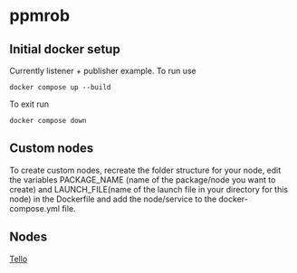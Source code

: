 # ppmrob
## Initial docker setup
Currently listener + publisher example. To run use

``
docker compose up --build
``

To exit run

``
docker compose down
``
## Custom nodes
To create custom nodes, recreate the folder structure for your node, edit the variables PACKAGE_NAME (name of the package/node you want to create) and LAUNCH_FILE(name of the launch file in your directory for this node) in the Dockerfile
and add the node/service to the docker-compose.yml file.

## Nodes

[Tello](tello/README.md)
